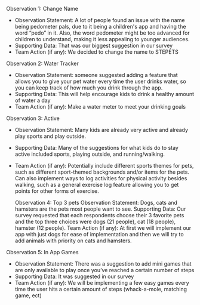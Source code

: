 Observation 1: Change Name 
- Observation Statement: A lot of people found an issue with the name being pedometer pals, due to it being a children's app and having the word “pedo” in it. Also, the word pedometer might be too advanced for children to understand, making it less appealing to younger audiences. 
- Supporting Data: That was our biggest suggestion in our survey
- Team Action (if any): We decided to change the name to STEPETS


Observation 2: Water Tracker
- Observation Statement: someone suggested adding a feature that allows you to give your pet water every time the user drinks water, so you can keep track of how much you drink through the app.
- Supporting Data: This will help encourage kids to drink a healthy amount of water a day
- Team Action (if any): Make a water meter to meet your drinking goals

Observation 3: Active
- Observation Statement: Many kids are already very active and already play sports and play outside. 
- Supporting Data: Many of the suggestions for what kids do to stay active included sports, playing outside, and running/walking.  
- Team Action (if any): Potentially include different sports themes for pets, such as different sport-themed backgrounds and/or items for the pets. Can also implement ways to log activities for physical activity besides walking, such as a general exercise log feature allowing you to get points for other forms of exercise.

  Observation 4:  Top 3 pets
Observation Statement: Dogs, cats and hamsters are the pets most people want to see. 
Supporting Data: Our survey requested that each respondents choose their 3 favorite pets and the top three choices were dogs (21 people), cat (18 people), hamster (12 people).
Team Action (if any): At first we will implement our app with just dogs for ease of implementation and then we will try to add animals with priority on cats and hamsters.  


Observation 5: In App Games
- Observation Statement: There was a suggestion to add mini games that are only available to play once you’ve reached a certain number of steps
- Supporting Data: It was suggested in our survey
- Team Action (if any): We will be implementing a few easy games every time the user hits a certain amount of steps (whack-a-mole, matching game, ect)
